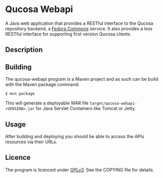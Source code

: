 # Qucosa Webapi

A Java web application that provides a RESTful interface to the Qucosa repository
backend, a [Fedora Commons](http://www.fedora-commons.org/) service. It also provides
a less RESTful interface for supporting first version Qucosa clients.

## Description


## Building

The qucosa-webapi program is a Maven project and as such can be build with the Maven package command:

```
$ mvn package
```

This will generate a deployable WAR file ```target/qucosa-webapi-<VERSION>.jar``` for Java Servlet
Containers like Tomcat or Jetty.

## Usage

After building and deploying you should be able to access the APIs resources via their URLs.

## Licence

The program is licenced under [GPLv3](http://www.gnu.org/licenses/gpl.html). See the COPYING file for details.


